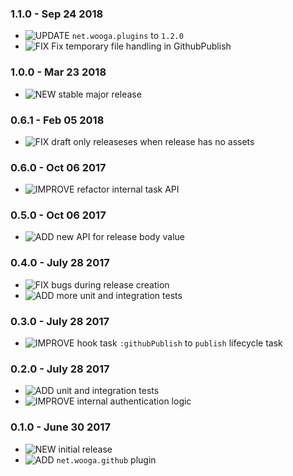### 1.1.0 - Sep 24 2018

* ![UPDATE] `net.wooga.plugins` to `1.2.0`
* ![FIX] Fix temporary file handling in GithubPublish

### 1.0.0 - Mar 23 2018

* ![NEW] stable major release

### 0.6.1 - Feb 05 2018

* ![FIX] draft only releaseses when release has no assets

### 0.6.0 - Oct 06 2017

* ![IMPROVE] refactor internal task API

### 0.5.0 - Oct 06 2017

* ![ADD] new API for release body value

### 0.4.0 - July 28 2017

* ![FIX] bugs during release creation
* ![ADD] more unit and integration tests

### 0.3.0 - July 28 2017

* ![IMPROVE] hook task `:githubPublish` to `publish` lifecycle task

### 0.2.0 - July 28 2017

* ![ADD] unit and integration tests
* ![IMPROVE] internal authentication logic

### 0.1.0 - June 30 2017

* ![NEW] initial release
* ![ADD] `net.wooga.github` plugin


<!-- START icon Id's -->

[NEW]:http://atlas-resources.wooga.com/icons/icon_new.svg "New"
[ADD]:http://atlas-resources.wooga.com/icons/icon_add.svg "Add"
[IMPROVE]:http://atlas-resources.wooga.com/icons/icon_improve.svg "IMPROVE"
[CHANGE]:http://atlas-resources.wooga.com/icons/icon_change.svg "Change"
[FIX]:http://atlas-resources.wooga.com/icons/icon_fix.svg "Fix"
[UPDATE]:http://atlas-resources.wooga.com/icons/icon_update.svg "Update"

[BREAK]:http://atlas-resources.wooga.com/icons/icon_break.svg "Break"
[REMOVE]:http://atlas-resources.wooga.com/icons/icon_remove.svg "Remove"
[IOS]:http://atlas-resources.wooga.com/icons/icon_iOS.svg "iOS"
[ANDROID]:http://atlas-resources.wooga.com/icons/icon_android.svg "Android"
[WEBGL]:http://atlas-resources.wooga.com/icons/icon_webGL.svg "Web:GL"

<!-- END icon Id's -->
